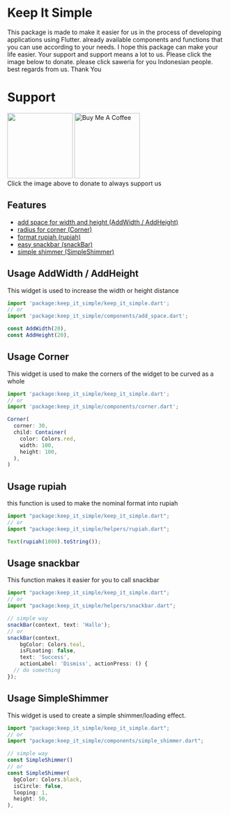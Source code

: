 # Keep It Simple

This package is made to make it easier for us in the process of developing applications using Flutter. already available components and functions that you can use according to your needs. I hope this package can make your life easier. Your support and support means a lot to us. Please click the image below to donate. please click saweria for you Indonesian people. best regards from us. Thank You

# Support

<div float="left">
<a href="https://saweria.co/yaqie" target="_blank"><img src="https://saweria.co/twitter_card.png" style="width: 150px !important;" ></a>
<a href="https://www.buymeacoffee.com/yaqie" target="_blank"><img src="https://cdn.buymeacoffee.com/buttons/v2/default-yellow.png" alt="Buy Me A Coffee" style="width: 150px !important;" ></a>
</div>
Click the image above to donate to always support us

## Features

- [add space for width and height (AddWidth / AddHeight)](#usage-addwidth--addheight)
- [radius for corner (Corner)](#usage-corner)
- [format rupiah (rupiah)](#usage-rupiah)
- [easy snackbar (snackBar)](#usage-snackbar)
- [simple shimmer (SimpleShimmer)](#usage-simpleshimmer)

## Usage AddWidth / AddHeight

This widget is used to increase the width or height distance

```javascript
import 'package:keep_it_simple/keep_it_simple.dart';
// or
import 'package:keep_it_simple/components/add_space.dart';

const AddWidth(20),
const AddHeight(20),
```

## Usage Corner

This widget is used to make the corners of the widget to be curved as a whole

```javascript
import 'package:keep_it_simple/keep_it_simple.dart';
// or
import 'package:keep_it_simple/components/corner.dart';

Corner(
  corner: 30,
  child: Container(
    color: Colors.red,
    width: 100,
    height: 100,
  ),
)
```

## Usage rupiah

this function is used to make the nominal format into rupiah

```javascript
import "package:keep_it_simple/keep_it_simple.dart";
// or
import "package:keep_it_simple/helpers/rupiah.dart";

Text(rupiah(1000).toString());
```

## Usage snackbar

This function makes it easier for you to call snackbar

```javascript
import "package:keep_it_simple/keep_it_simple.dart";
// or
import "package:keep_it_simple/helpers/snackbar.dart";

// simple way
snackBar(context, text: 'Hallo');
// or
snackBar(context,
    bgColor: Colors.teal,
    isFLoating: false,
    text: 'Success',
    actionLabel: 'Dismiss', actionPress: () {
  // do something
});
```

## Usage SimpleShimmer

This widget is used to create a simple shimmer/loading effect.

```javascript
import "package:keep_it_simple/keep_it_simple.dart";
// or
import "package:keep_it_simple/components/simple_shimmer.dart";

// simple way
const SimpleShimmer()
// or
const SimpleShimmer(
  bgColor: Colors.black,
  isCircle: false,
  looping: 1,
  height: 50,
),
```
